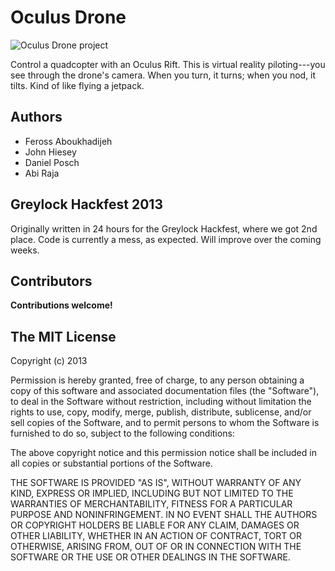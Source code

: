 Oculus Drone
============

![Oculus Drone project](https://raw.github.com/feross/oculus-drone/master/slide.png)

Control a quadcopter with an Oculus Rift. This is virtual reality piloting---you see through the drone's camera. When you turn, it turns; when you nod, it tilts. Kind of like flying a jetpack.

## Authors

- Feross Aboukhadijeh
- John Hiesey
- Daniel Posch
- Abi Raja

## Greylock Hackfest 2013

Originally written in 24 hours for the Greylock Hackfest, where we got 2nd place. Code is currently a mess, as expected. Will improve over the coming weeks.

## Contributors

**Contributions welcome!**


## The MIT License

Copyright (c) 2013

Permission is hereby granted, free of charge, to any person obtaining a copy of
this software and associated documentation files (the "Software"), to deal in
the Software without restriction, including without limitation the rights to
use, copy, modify, merge, publish, distribute, sublicense, and/or sell copies of
the Software, and to permit persons to whom the Software is furnished to do so,
subject to the following conditions:

The above copyright notice and this permission notice shall be included in all
copies or substantial portions of the Software.

THE SOFTWARE IS PROVIDED "AS IS", WITHOUT WARRANTY OF ANY KIND, EXPRESS OR
IMPLIED, INCLUDING BUT NOT LIMITED TO THE WARRANTIES OF MERCHANTABILITY, FITNESS
FOR A PARTICULAR PURPOSE AND NONINFRINGEMENT. IN NO EVENT SHALL THE AUTHORS OR
COPYRIGHT HOLDERS BE LIABLE FOR ANY CLAIM, DAMAGES OR OTHER LIABILITY, WHETHER
IN AN ACTION OF CONTRACT, TORT OR OTHERWISE, ARISING FROM, OUT OF OR IN
CONNECTION WITH THE SOFTWARE OR THE USE OR OTHER DEALINGS IN THE SOFTWARE.
